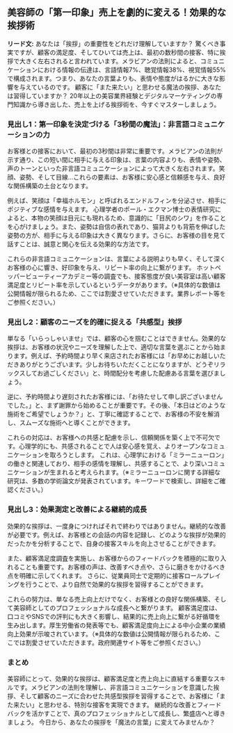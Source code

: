 ## 美容師の「第一印象」売上を劇的に変える！効果的な挨拶術

**リード文:**  あなたは「挨拶」の重要性をどれだけ理解していますか？  驚くべき事実ですが、顧客の満足度、そしてひいては売上は、最初の数秒間の接客、特に挨拶で大きく左右されると言われています。メラビアンの法則によると、コミュニケーションにおける情報の伝達は、言語情報7%、聴覚情報38%、視覚情報55%で構成されます。つまり、あなたの言葉よりも、表情や態度がはるかに大きな影響を与えているのです。  顧客に「また来たい」と思わせる魔法の挨拶、あなたは習得していますか？ 20年以上の美容業界経験とデジタルマーケティングの専門知識から導き出した、売上を上げる挨拶術を、今すぐマスターしましょう。


### 見出し1：第一印象を決定づける「3秒間の魔法」：非言語コミュニケーションの力

お客様との接客において、最初の3秒間は非常に重要です。メラビアンの法則が示す通り、この短い間に相手に与える印象は、言葉の内容よりも、表情や姿勢、声のトーンといった非言語コミュニケーションによって大きく左右されます。笑顔、姿勢、そして目線…これらの要素は、お客様に安心感と信頼感を与え、良好な関係構築の土台となります。

例えば、笑顔は「幸福ホルモン」と呼ばれるエンドルフィンを分泌させ、相手にポジティブな感情を与えます。  心理学者のポール・エクマン博士の表情研究によると、本物の笑顔は目元にも現れるため、意識的に「目尻のシワ」を作ることを心がけましょう。また、姿勢は自信の表れであり、猫背よりも背筋を伸ばした姿勢の方が、相手に与える印象は大きく異なります。さらに、お客様の目を見て話すことは、誠意と関心を伝える効果的な方法です。

これらの非言語コミュニケーションは、言葉による説明よりも早く、そして深くお客様の心に響き、好印象を与え、リピート率の向上に繋がります。 ホットペッパービューティーアカデミー等の調査でも、接客態度が良い美容室は高い顧客満足度とリピート率を示しているというデータがあります。（※具体的な数値は公開情報が限られるため、ここでは割愛させていただきます。業界レポート等をご参照ください。）


### 見出し2：顧客のニーズを的確に捉える「共感型」挨拶

単なる「いらっしゃいませ」では、顧客の心を掴むことはできません。効果的な挨拶は、お客様の状況やニーズを理解した上で、適切な言葉を選ぶことから始まります。例えば、予約時間より早く来店されたお客様には「お早めにお越しいただきありがとうございます。少しお待ちいただくことになりますが、どうぞリラックスしてお過ごしください」と、時間配分を考慮した配慮ある言葉を選びましょう。

逆に、予約時間より遅刻されたお客様には、「お待たせして申し訳ございませんでした。」と、まず謝罪から始めることが重要です。その後、「本日はどのような施術をご希望でしょうか？」と、丁寧に確認することで、お客様の不安を解消し、スムーズな施術へと導くことができます。

これらの対応は、お客様への共感と配慮を示し、信頼関係を築く上で不可欠です。心理学的にも、共感されることで人は安心感を覚え、よりオープンなコミュニケーションを取ろうとします。  これは、心理学における「ミラーニューロン」の働きと関連しており、相手の感情を理解し、共感することで、より深いコミュニケーションが生まれると考えられます。（※ミラーニューロンに関する詳細な研究は、多数の学術論文が発表されています。キーワードで検索し、詳細をご確認ください。）


### 見出し3：効果測定と改善による継続的成長

効果的な挨拶は、一度身につければそれで終わりではありません。継続的な改善が必要です。例えば、お客様との会話の内容を記録し、どのような挨拶が効果的だったかを分析することで、自身の接客スキルを向上させることができます。

また、顧客満足度調査を実施し、お客様からのフィードバックを積極的に取り入れることも重要です。お客様の声は、改善すべき点や、さらに磨きをかけるべき点を明確に示してくれます。  さらに、従業員同士で定期的に接客ロールプレイングを行うことで、より自然で効果的な挨拶を習得することができます。

これらの努力は、単なる売上向上だけでなく、お客様との良好な関係構築、そして美容師としてのプロフェッショナルな成長へと繋がります。  顧客満足度は、口コミやSNSでの評判にも大きく影響し、結果的に売上向上に繋がる好循環を生み出します。厚生労働省の発表等でも、顧客満足度向上による中小企業の業績向上効果が示唆されています。（※具体的な数値は公開情報が限られるため、ここでは割愛させていただきます。政府関連サイト等をご参照ください。）


### まとめ

美容師にとって、効果的な挨拶は、顧客満足度と売上向上に直結する重要なスキルです。メラビアンの法則を理解し、非言語コミュニケーションを意識した挨拶、そして顧客のニーズに合わせた共感型挨拶を習得することで、お客様に「また来たい」と思わせる、特別な接客を実現できます。  継続的な改善とフィードバックを活かすことで、真のプロフェッショナルとして成長し、繁盛店へと導きましょう。  今日から、あなたの挨拶を「魔法の言葉」に変えてみませんか？
